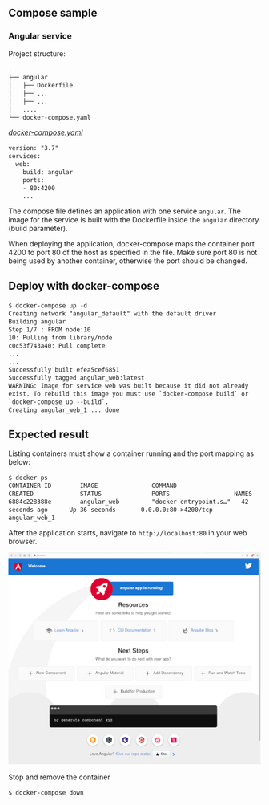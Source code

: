 ## Compose sample 
### Angular service

Project structure:
```
.
├── angular
│   ├── Dockerfile
│   ├── ...
│   ├── ...
│   ....
└── docker-compose.yaml
```

[_docker-compose.yaml_](docker-compose.yaml)
```
version: "3.7"
services:
  web:
    build: angular
    ports:
    - 80:4200
    ...

```
The compose file defines an application with one service `angular`. The image for the service is built with the Dockerfile inside the `angular` directory (build parameter).

When deploying the application, docker-compose maps the container port 4200 to port 80 of the host as specified in the file.
Make sure port 80 is not being used by another container, otherwise the port should be changed.


## Deploy with docker-compose

```
$ docker-compose up -d
Creating network "angular_default" with the default driver
Building angular
Step 1/7 : FROM node:10
10: Pulling from library/node
c0c53f743a40: Pull complete
...
...
Successfully built efea5cef6851
Successfully tagged angular_web:latest
WARNING: Image for service web was built because it did not already exist. To rebuild this image you must use `docker-compose build` or `docker-compose up --build`.
Creating angular_web_1 ... done
```


## Expected result

Listing containers must show a container running and the port mapping as below:
```
$ docker ps
CONTAINER ID        IMAGE               COMMAND                  CREATED             STATUS              PORTS                  NAMES
6884c228388e        angular_web         "docker-entrypoint.s…"   42 seconds ago      Up 36 seconds       0.0.0.0:80->4200/tcp   angular_web_1

```

After the application starts, navigate to `http://localhost:80` in your web browser.

![page](output.jpg)

Stop and remove the container

```
$ docker-compose down
```
